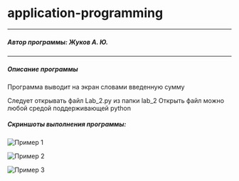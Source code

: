 # application-programming
____
##### Автор программы: Жуков А. Ю.
____
##### Описание программы
Программа выводит на экран словами введенную сумму

Следует открывать файл Lab_2.py из папки lab_2
Открыть файл можно любой средой поддерживающей python

##### Скриншоты выполнения программы:

![Пример 1](https://disk.yandex.ru/d/Xi1v_GH9KBp7Pg)

![Пример 2](https://disk.yandex.ru/d/xeLgl99QKkmJgA)

![Пример 3](https://disk.yandex.ru/d/Go_JMgJzb-ENzw)
